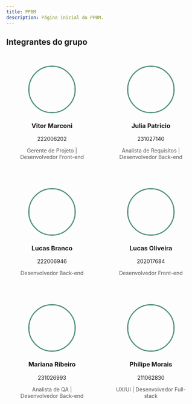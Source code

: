 ```yaml
---
title: PPBM
description: Página inicial do PPBM.
---
```


## Integrantes do grupo

<div style="
  display: grid;
  grid-template-columns: repeat(auto-fit, minmax(210px, 1fr));
  gap: 20px;
  margin-top: 30px;
">

  <!-- Pessoa 1 -->
<a href="https://github.com/vitor-trancoso" style="text-decoration: none; color: inherit;">
  <div style="text-align: center; background: transparent; padding: 20px; border-radius: 10px;">
    <img src="https://avatars.githubusercontent.com/u/179967365?v=4" style="width: 120px; height: 120px; object-fit: cover; border-radius: 50%; border: 3px solid #4e9375;">
    <h3>Vitor Marconi</h3>
    <h7>222006202</h7>
    <p style="color: #555;">Gerente de Projeto | Desenvolvedor Front-end</p>
  </div>
</a>

<a href="https://github.com/juliapat18" style="text-decoration: none; color: inherit;">
  <div style="text-align: center; background: transparent; padding: 20px; border-radius: 10px;">
    <img src="https://avatars.githubusercontent.com/u/204951019?v=4" style="width: 120px; height: 120px; object-fit: cover; border-radius: 50%; border: 3px solid #4e9375;">
    <h3>Julia Patricio</h3>
    <h7>231027140</h7>
    <p style="color: #555;">Analista de Requisitos | Desenvolvedor Back-end</p>
  </div>
</a>

<a href="https://github.com/lucasbbranco" style="text-decoration: none; color: inherit;">
  <div style="text-align: center; background: transparent; padding: 20px; border-radius: 10px;">
    <img src="https://avatars.githubusercontent.com/u/191533937?v=4" style="width: 120px; height: 120px; object-fit: cover; border-radius: 50%; border: 3px solid #4e9375;">
    <h3 style="color: #55;">Lucas Branco</h3>
    <h7 style="color: #55;">222006946</h7>
    <p style="color: #555;">Desenvolvedor Back-end</p>
  </div>
</a>


<a href="https://github.com/LORliveira" style="text-decoration: none; color: inherit;">
  <div style="text-align: center; background: transparent; padding: 20px; border-radius: 10px;">
    <img src="https://avatars.githubusercontent.com/u/101184699?v=4" style="width: 120px; height: 120px; object-fit: cover; border-radius: 50%; border: 3px solid #4e9375;">
    <h3>Lucas Oliveira</h3>
    <h7>202017684</h7>
    <p style="color: #555;">Desenvolvedor Front-end</p>
  </div>
</a>

<a href="https://github.com/marianagonzaga0" style="text-decoration: none; color: inherit;">
  <div style="text-align: center; background: transparent; padding: 20px; border-radius: 10px;">
    <img src="https://avatars.githubusercontent.com/u/193804034?v=4" style="width: 120px; height: 120px; object-fit: cover; border-radius: 50%; border: 3px solid #4e9375;">
    <h3>Mariana Ribeiro</h3>
    <h7>231026993</h7>
    <p style="color: #555;">Analista de QA | Desenvolvedor Back-end</p>  </div>
</a>


<a href="https://github.com/phmoraiis" style="text-decoration: none; color: inherit;">
  <div style="text-align: center; background: transparent; padding: 20px; border-radius: 10px;">
    <img src="https://avatars.githubusercontent.com/u/101151994?v=4" style="width: 120px; height: 120px; object-fit: cover; border-radius: 50%; border: 3px solid #4e9375;">
    <h3>Philipe Morais</h3>
    <h7>211062830</h7>
    <p style="color: #555;">UX/UI | Desenvolvedor Full-stack</p>
  </div>
</a>

</div>